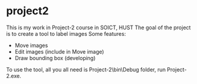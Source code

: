 # project2
This is my work in Project-2 course in SOICT, HUST
The goal of the project is to create a tool to label images
Some features:
- Move images
- Edit images (include in Move image)
- Draw bounding box (developing)

To use the tool, all you all need is Project-2\bin\Debug folder, run Project-2.exe.
